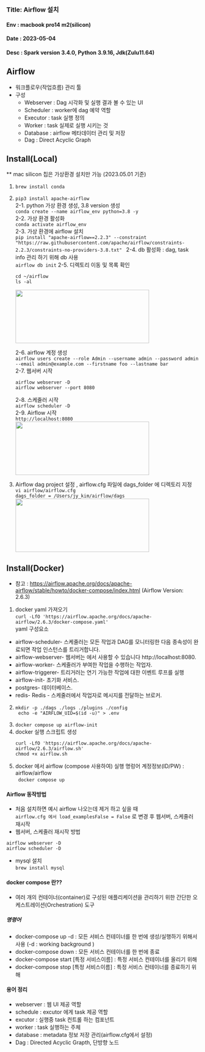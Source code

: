### Title: Airflow 설치
#### Env : macbook pro14 m2(silicon)
#### Date : 2023-05-04
#### Desc : Spark version 3.4.0, Python 3.9.16, Jdk(Zulu11.64)  

## Airflow 
- 워크플로우(작업흐름) 관리 툴 
- 구성
   * Webserver : Dag 시각화 및 실행 결과 볼 수 있는 UI
   * Scheduler : worker에 dag 예약 역할
   * Executor : task 실행 정의
   * Worker : task 실제로 실행 시키는 것
   * Database : airflow 메타데이터 관리 및 저장 
   * Dag : Direct Acyclic Graph


## Install(Local)
** mac silicon 칩은 가상환경 설치만 가능 (2023.05.01 기준)
1. ```brew install conda```  
2. ```pip3 install apache-airflow```  
  2-1. python 가상 환경 생성, 3.8 version 생성  
  ```conda create --name airflow_env python=3.8 -y  ```  
  2-2. 가상 환경 활성화  
  ```conda activate airflow_env  ```  
  2-3. 가상 환경에 airflow 설치   
  ```pip install "apache-airflow==2.2.3" --constraint "https://raw.githubusercontent.com/apache/airflow/constraints-2.2.3/constraints-no-providers-3.8.txt" ``` 
  2-4. db 활성화 : dag, task info 관리 하기 위해 db 사용    
  ```airflow db init```
  2-5. 디렉토리 이동 및 목록 확인      
   ```
   cd ~/airflow  
   ls -al    
   ```      
    <img src = "img/img_19.png" width = "350" height = "140"/>      

   2-6. airflow 계정 생성        
   ```airflow users create --role Admin --username admin --password admin --email admin@example.com --firstname foo --lastname bar  ```      
   2-7. 웹서버 시작    
   ```  
   airflow webserver -D 
   airflow webserver --port 8080  
   ```  
   2-8. 스케줄러 시작      
   ```airflow scheduler -D```  
   2-9. Airflow 시작    
   ```http://localhost:8080```  
     <img src = "img/img_20.png" width = "350" height = "140"/>  
3. Airflow dag project 설정 , airflow.cfg 파일에 dags_folder 에 디렉토리 지정  
   ```vi airflow/airflow.cfg```  
   ```dags_folder = /Users/jy_kim/airflow/dags ```   
     <img src = "img/img_21.png" width = "350" height = "140"/>  

## Install(Docker)
* 참고 : https://airflow.apache.org/docs/apache-airflow/stable/howto/docker-compose/index.html (Airflow Version: 2.6.3) 
1. docker yaml 가져오기    
```curl -LfO 'https://airflow.apache.org/docs/apache-airflow/2.6.3/docker-compose.yaml'```  
yaml 구성요소 
- airflow-scheduler- 스케줄러는 모든 작업과 DAG를 모니터링한 다음 종속성이 완료되면 작업 인스턴스를 트리거합니다.  
- airflow-webserver- 웹서버는 에서 사용할 수 있습니다 http://localhost:8080.
- airflow-worker- 스케줄러가 부여한 작업을 수행하는 작업자.  
- airflow-triggerer- 트리거러는 연기 가능한 작업에 대한 이벤트 루프를 실행
- airflow-init- 초기화 서비스.
- postgres- 데이터베이스.  
- redis- Redis - 스케줄러에서 작업자로 메시지를 전달하는 브로커.
2. ```  
   mkdir -p ./dags ./logs ./plugins ./config
    echo -e "AIRFLOW_UID=$(id -u)" > .env 
    ```    
3. ```docker compose up airflow-init```    
4. docker 실행 스크립트 생성 
    ```  
    curl -LfO 'https://airflow.apache.org/docs/apache-airflow/2.6.3/airflow.sh'
    chmod +x airflow.sh
   ```   
5. docker 에서 airflow (compose 사용하여) 실행 명렁어    계정정보(ID/PW) : airflow/airflow     
  ``` docker compose up```   

#### Airflow 동작방법  
- 처음 설치하면 예시 airflow 나오는데 제거 하고 싶을 때  
```airflow.cfg 에서 load_examplesFalse = False``` 로 변경 후 웹서버, 스케줄러 재시작
- 웹서버, 스케줄러 재시작 방법  
```
airflow webserver -D  
airflow scheduler -D  
```  
- mysql 설치  
```brew install mysql```

#### docker compose 란??
- 여러 개의 컨테이너(container)로 구성된 애플리케이션을 관리하기 위한 간단한 오케스트레이션(Orchestration) 도구    
##### 명령어 
- docker-compose up -d : 모든 서비스 컨테이너를 한 번에 생성/실행하기 위해서 사용 (-d : working background )
- docker-compose down : 모든 서비스 컨테이너를 한 번에 종료
- docker-compose start [특정 서비스이름] : 특정 서비스 컨테이너를 올리기 위해 
- docker-compose stop [특정 서비스이름] : 특정 서비스 컨테이너를 종료하기 위해 


#### 용어 정리  
- webserver : 웹 UI 제공 역할
- schedule : excutor 에게 task 제공 역할
- excutor : 실행중 task 컨트롤 하는 컴포넌트
- worker : task 실행하는 주체
- database : metadata 정보 저장 관리(airflow.cfg에서 설정)
- Dag : Directed Acyclic Grapth, 단방향 노드


